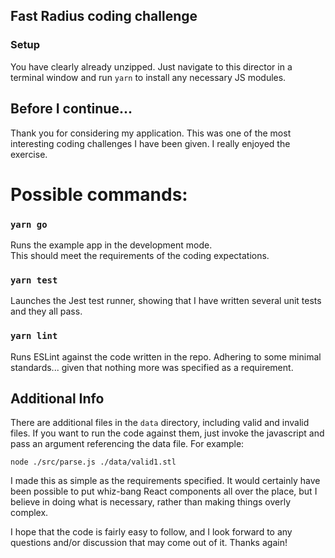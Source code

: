 
## Fast Radius coding challenge

### Setup

You have clearly already unzipped.  Just navigate
to this director in a terminal window and run `yarn` 
to install any necessary JS modules.

## Before I continue...

Thank you for considering my application. This
was one of the most interesting coding challenges
I have been given. I really enjoyed the exercise.

# Possible commands:

### `yarn go`

Runs the example app in the development mode.<br />
This should meet the requirements of the coding
expectations.


### `yarn test`

Launches the Jest test runner, showing that I have
written several unit tests and they all pass.

### `yarn lint`

Runs ESLint against the code written in the
repo. Adhering to some minimal standards... 
given that nothing more was specified as a
requirement.

## Additional Info

There are additional files in the `data` directory,
including valid and invalid files.  If you want to run
the code against them, just invoke the javascript and
pass an argument referencing the data file.  For example:

    node ./src/parse.js ./data/valid1.stl

I made this as simple as the requirements specified.
It would certainly have been possible to put whiz-bang
React components all over the place, but I believe in
doing what is necessary, rather than making things
overly complex.

I hope that the code is fairly easy to follow, and I
look forward to any questions and/or discussion that 
may come out of it.  Thanks again!